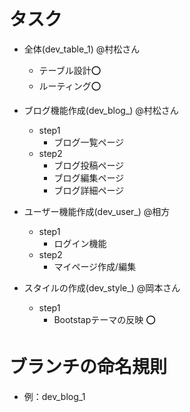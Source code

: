 # タスク
* 全体(dev_table_1) @村松さん
    *  テーブル設計⭕️
    *  ルーティング⭕️

* ブログ機能作成(dev_blog_) @村松さん
    * step1
        * ブログ一覧ページ
    * step2
        * ブログ投稿ページ
        * ブログ編集ページ
        * ブログ詳細ページ

* ユーザー機能作成(dev_user_) @相方
    * step1
        * ログイン機能
    * step2
        * マイページ作成/編集
* スタイルの作成(dev_style_) @岡本さん
    * step1
        * Bootstapテーマの反映 ⭕️

# ブランチの命名規則
* 例：dev_blog_1
